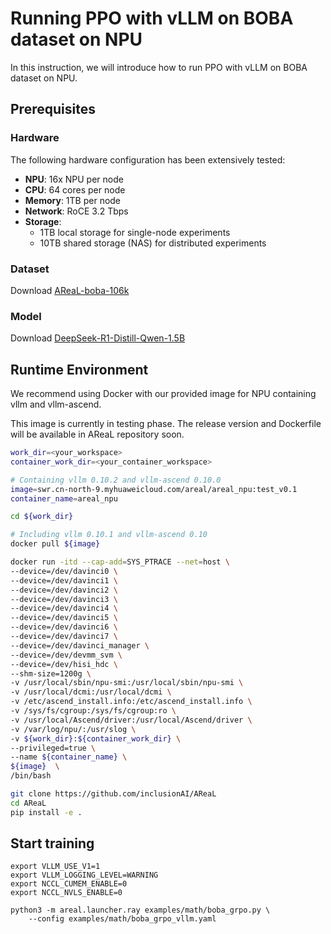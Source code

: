 # Running PPO with vLLM on BOBA dataset on NPU

In this instruction, we will introduce how to run PPO with vLLM on BOBA dataset on NPU.

## Prerequisites

### Hardware

The following hardware configuration has been extensively tested:

- **NPU**: 16x NPU per node
- **CPU**: 64 cores per node
- **Memory**: 1TB per node
- **Network**: RoCE 3.2 Tbps
- **Storage**:
  - 1TB local storage for single-node experiments
  - 10TB shared storage (NAS) for distributed experiments

### Dataset

Download [AReaL-boba-106k](https://huggingface.co/datasets/inclusionAI/AReaL-boba-Data/blob/main/AReaL-boba-106k.jsonl)

### Model

Download [DeepSeek-R1-Distill-Qwen-1.5B](https://huggingface.co/deepseek-ai/DeepSeek-R1-Distill-Qwen-1.5B)

## Runtime Environment

We recommend using Docker with our provided image for NPU containing vllm and vllm-ascend.

This image is currently in testing phase. The release version and Dockerfile will be available in AReaL repository soon.

```bash
work_dir=<your_workspace>
container_work_dir=<your_container_workspace>

# Containing vllm 0.10.2 and vllm-ascend 0.10.0
image=swr.cn-north-9.myhuaweicloud.com/areal/areal_npu:test_v0.1
container_name=areal_npu

cd ${work_dir}

# Including vllm 0.10.1 and vllm-ascend 0.10
docker pull ${image}

docker run -itd --cap-add=SYS_PTRACE --net=host \
--device=/dev/davinci0 \
--device=/dev/davinci1 \
--device=/dev/davinci2 \
--device=/dev/davinci3 \
--device=/dev/davinci4 \
--device=/dev/davinci5 \
--device=/dev/davinci6 \
--device=/dev/davinci7 \
--device=/dev/davinci_manager \
--device=/dev/devmm_svm \
--device=/dev/hisi_hdc \
--shm-size=1200g \
-v /usr/local/sbin/npu-smi:/usr/local/sbin/npu-smi \
-v /usr/local/dcmi:/usr/local/dcmi \
-v /etc/ascend_install.info:/etc/ascend_install.info \
-v /sys/fs/cgroup:/sys/fs/cgroup:ro \
-v /usr/local/Ascend/driver:/usr/local/Ascend/driver \
-v /var/log/npu/:/usr/slog \
-v ${work_dir}:${container_work_dir} \
--privileged=true \
--name ${container_name} \
${image}  \
/bin/bash

git clone https://github.com/inclusionAI/AReaL
cd AReaL
pip install -e .
```

## Start training

```
export VLLM_USE_V1=1
export VLLM_LOGGING_LEVEL=WARNING
export NCCL_CUMEM_ENABLE=0
export NCCL_NVLS_ENABLE=0

python3 -m areal.launcher.ray examples/math/boba_grpo.py \
    --config examples/math/boba_grpo_vllm.yaml
```

